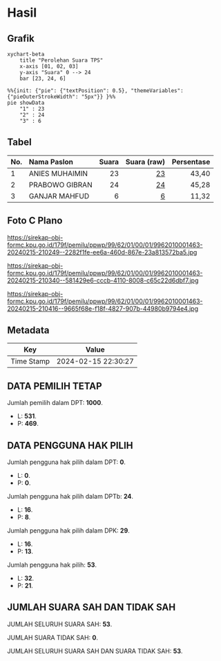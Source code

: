# Hasil

## Grafik

```mermaid
xychart-beta
    title "Perolehan Suara TPS"
    x-axis [01, 02, 03]
    y-axis "Suara" 0 --> 24
    bar [23, 24, 6]
```

```mermaid
%%{init: {"pie": {"textPosition": 0.5}, "themeVariables": {"pieOuterStrokeWidth": "5px"}} }%%
pie showData
    "1" : 23
    "2" : 24
    "3" : 6
```

## Tabel

| No. | Nama Paslon    | Suara | Suara (raw) | Persentase |
|:--- |:-------------- | -----:| -----------:| ----------:|
| 1   | ANIES MUHAIMIN | 23    | [23][p-1]   | 43,40      |
| 2   | PRABOWO GIBRAN | 24    | [24][p-2]   | 45,28      |
| 3   | GANJAR MAHFUD  | 6     | [6][p-3]    | 11,32      |


[p-1]: https://github.com/gigit-pemilu/pemilu-2024-99-luar-negeri/blob/main/pilpres/hitung-suara/sub/99-luar-negeri/sub/62-kuala-lumpur-malaysia/sub/01-kuala-lumpur-malaysia/sub/0001-kuala-lumpur-malaysia/sub/463-tps-150/sub/paslon-1.txt
[p-2]: https://github.com/gigit-pemilu/pemilu-2024-99-luar-negeri/blob/main/pilpres/hitung-suara/sub/99-luar-negeri/sub/62-kuala-lumpur-malaysia/sub/01-kuala-lumpur-malaysia/sub/0001-kuala-lumpur-malaysia/sub/463-tps-150/sub/paslon-2.txt
[p-3]: https://github.com/gigit-pemilu/pemilu-2024-99-luar-negeri/blob/main/pilpres/hitung-suara/sub/99-luar-negeri/sub/62-kuala-lumpur-malaysia/sub/01-kuala-lumpur-malaysia/sub/0001-kuala-lumpur-malaysia/sub/463-tps-150/sub/paslon-3.txt

## Foto C Plano

https://sirekap-obj-formc.kpu.go.id/179f/pemilu/ppwp/99/62/01/00/01/9962010001463-20240215-210249--2282f1fe-ee6a-460d-867e-23a813572ba5.jpg

https://sirekap-obj-formc.kpu.go.id/179f/pemilu/ppwp/99/62/01/00/01/9962010001463-20240215-210340--581429e6-cccb-4110-8008-c65c22d6dbf7.jpg

https://sirekap-obj-formc.kpu.go.id/179f/pemilu/ppwp/99/62/01/00/01/9962010001463-20240215-210416--9665f68e-f18f-4827-907b-44980b9794e4.jpg


## Metadata

| Key        | Value               |
| ---------- | ------------------- |
| Time Stamp | 2024-02-15 22:30:27 |


## DATA PEMILIH TETAP

Jumlah pemilih dalam DPT: **1000**.
 * L: **531**.
 * P: **469**.

## DATA PENGGUNA HAK PILIH

Jumlah pengguna hak pilih dalam DPT: **0**.
 * L: **0**.
 * P: **0**.

Jumlah pengguna hak pilih dalam DPTb: **24**.
 * L: **16**.
 * P: **8**.

Jumlah pengguna hak pilih dalam DPK: **29**.
 * L: **16**.
 * P: **13**.

Jumlah pengguna hak pilih: **53**.
 * L: **32**.
 * P: **21**.

## JUMLAH SUARA SAH DAN TIDAK SAH

JUMLAH SELURUH SUARA SAH: **53**.

JUMLAH SUARA TIDAK SAH: **0**.

JUMLAH SELURUH SUARA SAH DAN SUARA TIDAK SAH: **53**.


